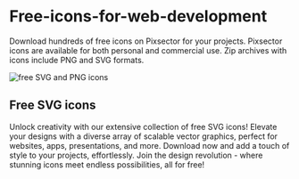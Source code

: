 # Free-icons-for-web-development
Download hundreds of free icons on Pixsector for your projects. Pixsector icons are available for both personal and commercial use. Zip archives with icons include PNG and SVG formats.

<img src="https://pixsector.com/uploads/pixsector-github.jpeg" alt="free SVG and PNG icons" />

<h2> Free SVG icons </h2>

Unlock creativity with our extensive collection of free SVG icons! Elevate your designs with a diverse array of scalable vector graphics, perfect for websites, apps, presentations, and more. Download now and add a touch of style to your projects, effortlessly. Join the design revolution - where stunning icons meet endless possibilities, all for free!
